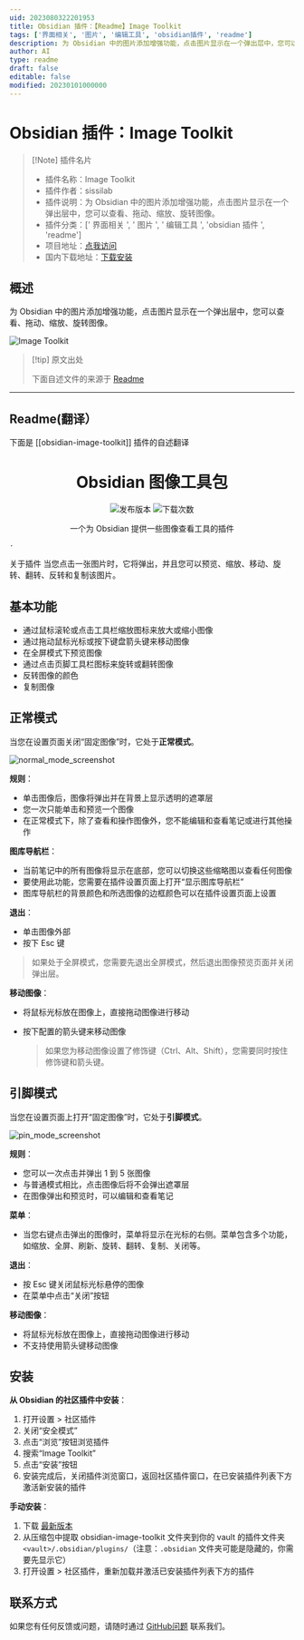 ```yaml
---
uid: 2023080322201953
title: Obsidian 插件：【Readme】Image Toolkit
tags: ['界面相关', '图片', '编辑工具', 'obsidian插件', 'readme']
description: 为 Obsidian 中的图片添加增强功能，点击图片显示在一个弹出层中，您可以查看、拖动、缩放、旋转图像。
author: AI
type: readme
draft: false
editable: false
modified: 20230101000000
---
```


# Obsidian 插件：Image Toolkit

> [!Note] 插件名片
> - 插件名称：Image Toolkit
> - 插件作者：sissilab
> - 插件说明：为 Obsidian 中的图片添加增强功能，点击图片显示在一个弹出层中，您可以查看、拖动、缩放、旋转图像。
> - 插件分类：[' 界面相关 ', ' 图片 ', ' 编辑工具 ', 'obsidian 插件 ', 'readme']
> - 项目地址：[点我访问](https://github.com/sissilab/obsidian-image-toolkit)
> - 国内下载地址：[下载安装](https://pkmer.cn/products/plugin/pluginMarket/?obsidian-image-toolkit)

## 概述

为 Obsidian 中的图片添加增强功能，点击图片显示在一个弹出层中，您可以查看、拖动、缩放、旋转图像。

![Image Toolkit](https://cdn.pkmer.cn/covers/obsidian-image-toolkit.PNG!pkmer)

> [!tip] 原文出处
>
>下面自述文件的来源于 [Readme](https://ghproxy.net/https://raw.githubusercontent.com/sissilab/obsidian-image-toolkit/master/README.md)
>

---

## Readme(翻译）

下面是 [[obsidian-image-toolkit]] 插件的自述翻译

<h1 align="center">Obsidian 图像工具包</h1>

<p align="center">
    <img alt="发布版本" src="https://img.shields.io/github/v/release/sissilab/obsidian-image-toolkit?style=for-the-badge">
    <img alt="下载次数" src="https://img.shields.io/github/downloads/sissilab/obsidian-image-toolkit/total?style=for-the-badge">
</p>

<p align="center">
    <span>一个为 Obsidian 提供一些图像查看工具的插件</span>
    <br/>

    ·
    
</p>
关于插件
当您点击一张图片时，它将弹出，并且您可以预览、缩放、移动、旋转、翻转、反转和复制该图片。

## 基本功能

- 通过鼠标滚轮或点击工具栏缩放图标来放大或缩小图像
- 通过拖动鼠标光标或按下键盘箭头键来移动图像
- 在全屏模式下预览图像
- 通过点击页脚工具栏图标来旋转或翻转图像
- 反转图像的颜色
- 复制图像

## 正常模式

当您在设置页面关闭“固定图像”时，它处于**正常模式**。

![normal_mode_screenshot](https://raw.githubusercontent.com/sissilab/obsidian-image-toolkit/master/example/normal_mode_screenshot.png)

**规则**：

- 单击图像后，图像将弹出并在背景上显示透明的遮罩层
- 您一次只能单击和预览一个图像
- 在正常模式下，除了查看和操作图像外，您不能编辑和查看笔记或进行其他操作

**图库导航栏**：

- 当前笔记中的所有图像将显示在底部，您可以切换这些缩略图以查看任何图像
- 要使用此功能，您需要在插件设置页面上打开“显示图库导航栏”
- 图库导航栏的背景颜色和所选图像的边框颜色可以在插件设置页面上设置

**退出**：

- 单击图像外部
- 按下 Esc 键

> 如果处于全屏模式，您需要先退出全屏模式，然后退出图像预览页面并关闭弹出层。

**移动图像**：

- 将鼠标光标放在图像上，直接拖动图像进行移动
- 按下配置的箭头键来移动图像

  > 如果您为移动图像设置了修饰键（Ctrl、Alt、Shift），您需要同时按住修饰键和箭头键。

## 引脚模式

当您在设置页面上打开“固定图像”时，它处于**引脚模式**。

![pin_mode_screenshot](https://raw.githubusercontent.com/sissilab/obsidian-image-toolkit/master/example/pin_mode_screenshot.png)

**规则**：

- 您可以一次点击并弹出 1 到 5 张图像
- 与普通模式相比，点击图像后将不会弹出遮罩层
- 在图像弹出和预览时，可以编辑和查看笔记

**菜单**：

- 当您右键点击弹出的图像时，菜单将显示在光标的右侧。菜单包含多个功能，如缩放、全屏、刷新、旋转、翻转、复制、关闭等。

**退出**：

- 按 Esc 键关闭鼠标光标悬停的图像
- 在菜单中点击“关闭”按钮

**移动图像**：

- 将鼠标光标放在图像上，直接拖动图像进行移动
- 不支持使用箭头键移动图像

## 安装

**从 Obsidian 的社区插件中安装**：

1. 打开设置 > 社区插件
2. 关闭“安全模式”
3. 点击“浏览”按钮浏览插件
4. 搜索“Image Toolkit”
5. 点击“安装”按钮
6. 安装完成后，关闭插件浏览窗口，返回社区插件窗口，在已安装插件列表下方激活新安装的插件

**手动安装**：

1. 下载 [最新版本](https://github.com/sissilab/obsidian-image-toolkit/releases/latest)
2. 从压缩包中提取 obsidian-image-toolkit 文件夹到你的 vault 的插件文件夹 `<vault>/.obsidian/plugins/`（注意：`.obsidian` 文件夹可能是隐藏的，你需要先显示它）
3. 打开设置 > 社区插件，重新加载并激活已安装插件列表下方的插件

## 联系方式

如果您有任何反馈或问题，请随时通过 [GitHub问题](https://github.com/sissilab/obsidian-image-toolkit/issues) 联系我们。
